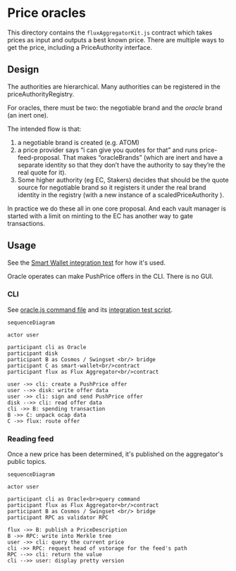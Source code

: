 # Price oracles

This directory contains the `fluxAggregatorKit.js` contract which takes prices as
input and outputs a best known price. There are multiple ways to get the price,
including a PriceAuthority interface.

## Design

The authorities are hierarchical. Many authorities can be registered in the priceAuthorityRegistry.

For oracles, there must be two: the negotiable brand and the _oracle_ brand (an inert one).

The intended flow is that:

1. a negotiable brand is created (e.g. ATOM)
2. a price provider says “i can give you quotes for that” and runs price-feed-proposal. That makes “oracleBrands” (which are inert and have a separate identity so that they don’t have the authority to say they’re the real quote for it).
3. Some higher authority (eg EC, Stakers) decides that should be the quote source for negotiable brand so it registers it under the real brand identity in the registry (with a new instance of a scaledPriceAuthority ).

In practice we do these all in one core proposal. And each vault manager is started with a limit on minting to the EC has another way to gate transactions.

## Usage

See the [Smart Wallet integration test](/packages/inter-protocol/test/smartWallet/test-oracle-integration.js) for how it's used.

Oracle operates can make PushPrice offers in the CLI. There is no GUI.

### CLI

See [oracle.js command file](/packages/agoric-cli/src/commands/oracle.js) and its [integration test script](/packages/agoric-cli/test/agops-oracle-smoketest.sh).

```mermaid
sequenceDiagram

actor user

participant cli as Oracle
participant disk
participant B as Cosmos / Swingset <br/> bridge
participant C as smart-wallet<br/>contract
participant flux as Flux Aggregator<br/>contract

user ->> cli: create a PushPrice offer
user -->> disk: write offer data
user ->> cli: sign and send PushPrice offer
disk -->> cli: read offer data
cli ->> B: spending transaction
B ->> C: unpack ocap data
C ->> flux: route offer
```

### Reading feed

Once a new price has been determined, it's published on the aggregator's public topics.

```mermaid
sequenceDiagram

actor user

participant cli as Oracle<br>query command
participant flux as Flux Aggregator<br/>contract
participant B as Cosmos / Swingset <br/> bridge
participant RPC as validator RPC

flux ->> B: publish a PriceDescription
B ->> RPC: write into Merkle tree
user ->> cli: query the current price
cli ->> RPC: request head of vstorage for the feed's path
RPC -->> cli: return the value
cli -->> user: display pretty version
```
